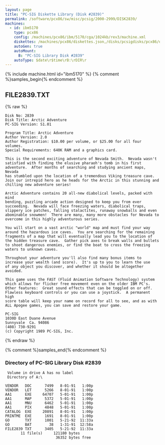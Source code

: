 ```yaml
---
layout: page
title: "PC-SIG Diskette Library (Disk #2839)"
permalink: /software/pcx86/sw/misc/pcsig/2000-2999/DISK2839/
machines:
  - id: ibm5170
    type: pcx86
    config: /machines/pcx86/ibm/5170/cga/1024kb/rev3/machine.xml
    diskettes: /machines/pcx86/diskettes.json,/disks/pcsigdisks/pcx86/diskettes.json
    autoGen: true
    autoMount:
      B: "PC-SIG Library Disk #2839"
    autoType: $date\r$time\rB:\rDIR\r
---
```


{% include machine.html id="ibm5170" %}
{% comment %}samples_begin{% endcomment %}

## FILE2839.TXT

{% raw %}
```
Disk No: 2839                                                           
Disk Title: Arctic Adventure                                            
PC-SIG Version: S1.01                                                   
                                                                        
Program Title: Arctic Adventure                                         
Author Version: 2.0                                                     
Author Registration: $10.00 per volume, or $25.00 for all four volumes. 
Special Requirements: 640K RAM and a graphics card.                     
                                                                        
This is the second exciting adventure of Nevada Smith.  Nevada wasn't   
satisfied with finding the elusive pharaoh's tomb in his first          
adventure.  After months of searching and studying ancient maps, Nevada 
has stumbled upon the location of a tremendous Viking treasure cave.    
Join our intrepid hero as he heads for the Arctic in this stunning and  
chilling new adventure series!                                          
                                                                        
Arctic Adventure contains 20 all-new diabolical levels, packed with mind
bending, puzzling arcade action designed to keep you from ever          
succeeding.  Nevada will face freezing waters, diabolical traps,        
slippery ice patches, falling stalactites, runaway snowballs and even   
abominable snowmen!  There are many, many more obstacles for Nevada to  
overcome in this highly adventurous series.                             
                                                                        
You will start on a vast arctic "world" map and must find your way      
around the hazardous ice caves.  You are searching for the remaining    
fragments of a map that will eventually lead you to the location of     
the hidden treasure cave.  Gather pick axes to break walls and bullets  
to shoot dangerous enemies, or find the boat to cross the freezing      
waters to unknown caves.                                                
                                                                        
Throughout your adventure you'll also find many bonus items to          
increase your wealth (and score).  It's up to you to learn the use      
of any object you discover, and whether it should be altogether avoided.
                                                                        
This game uses the FAST (Fluid Animation Software Technology) system    
which allows for flicker free movement even on the older IBM PC's.      
Other features:  Great sound effects that can be toggled on or off.     
Flawless keyboard controls or you can use a joystick.  A permanent high 
score table will keep your name on record for all to see, and as with   
ALL Apogee games, you can save and restore your game.                   
                                                                        
PC-SIG                                                                  
1030D East Duane Avenue                                                 
Sunnyvale  Ca. 94086                                                    
(408) 730-9291                                                          
(c) Copyright 1989 PC-SIG, Inc.                                         
```
{% endraw %}

{% comment %}samples_end{% endcomment %}

### Directory of PC-SIG Library Disk #2839

     Volume in drive A has no label
     Directory of A:\

    VENDOR   DOC      7499   8-01-91   1:00p
    VENDOR   LET      5266   8-01-91   1:00p
    AA1      EXE     64707   5-01-91   1:00p
    AA1      MAP      5372   5-01-91   1:00p
    AA1      MNU      6462   5-01-91   1:00p
    AA1      PIX      4848   5-01-91   1:00p
    CATALOG  EXE     20891   8-01-91   1:00p
    PRINTME  EXE      1691   8-01-91   1:00p
    GO       TXT      1001   5-21-92  11:33a
    GO       BAT        38   1-31-91  12:58a
    FILE2839 TXT      3405   5-21-92  11:33a
           11 file(s)     121180 bytes
                           36352 bytes free
